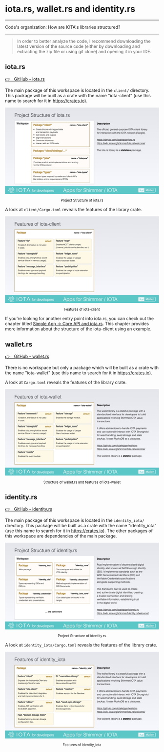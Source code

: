 # iota.rs, wallet.rs and identity.rs

---

Code's organization: How are IOTA's libraries structured?

---

> In order to better analyze the code, I recommend downloading the latest version of the source code (either by downloading and extracting the zip file or using git clone) and opening it in your IDE.

## iota.rs

<a href="https://github.com/iotaledger/iota.rs" target="_blank">👉 &nbsp; GitHub - iota.rs</a>

The main package of this workspace is located in the `client/` directory. This package will be built as a crate with the name "iota-client" (use this name to search for it in https://crates.io).

<figure style="margin:0;"><img src="../../assets/rust_projects/rust_iotars-structure.jpg" alt="Project Structure of iota.rs"><figcaption style="font-size: 0.8em;text-align:center;"><p>Project Structure of iota.rs</p></figcaption></figure>

A look at `client/Cargo.toml` reveals the features of the library crate.

<figure style="margin:0;"><img src="../../assets/rust_projects/rust_iotars-features.jpg" alt="Features of iota-client"><figcaption style="font-size: 0.8em;text-align:center;"><p>Features of iota-client</p></figcaption></figure>

If you're looking for another entry point into iota.rs, you can check out the chapter titled [Simple App -> Core API and iota.rs](../../building-a-simple-app/core-api.md). This chapter provides more information about the structure of the iota-client using an example.

## wallet.rs

<a href="https://github.com/iotaledger/wallet.rs" target="_blank">👉 &nbsp; GitHub - wallet.rs</a>

There is no workspace but only a package which will be built as a crate with the name "iota-wallet" (use this name to search for it in https://crates.io).

A look at `Cargo.toml` reveals the features of the library crate.

<figure style="margin:0;"><img src="../../assets/rust_projects/rust_walletrs.jpg" alt="Structure of wallet.rs and features of iota-wallet"><figcaption style="font-size: 0.8em;text-align:center;"><p>Structure of wallet.rs and features of iota-wallet</p></figcaption></figure>

## identity.rs

<a href="https://github.com/iotaledger/identity.rs" target="_blank">👉 &nbsp; GitHub - identity.rs</a>

The main package of this workspace is located in the `identity_iota/` directory. This package will be built as a crate with the name "identity_iota" (use this name to search for it in https://crates.io). The other packages of this workspace are dependencies of the main package.

<figure style="margin:0;"><img src="../../assets/rust_projects/rust_identityrs-structure.jpg" alt="Project Structure of identity.rs"><figcaption style="font-size: 0.8em;text-align:center;"><p>Project Structure of identity.rs</p></figcaption></figure>

A look at `identity_iota/Cargo.toml` reveals the features of the library crate.

<figure style="margin:0;"><img src="../../assets/rust_projects/rust_identityrs-features.jpg" alt="Features of identity_iota"><figcaption style="font-size: 0.8em;text-align:center;"><p>Features of identity_iota</p></figcaption></figure>
